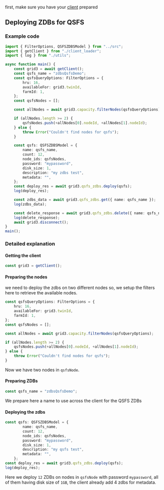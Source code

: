first, make sure you have your [client](./grid3_javascript_loadclient.md) prepared

## Deploying ZDBs for QSFS

### Example code

````typescript
import { FilterOptions, QSFSZDBSModel } from "../src";
import { getClient } from "./client_loader";
import { log } from "./utils";

async function main() {
    const grid3 = await getClient();
    const qsfs_name = "zdbsQsfsDemo";
    const qsfsQueryOptions: FilterOptions = {
        hru: 16,
        availableFor: grid3.twinId,
        farmId: 1,
    };
    const qsfsNodes = [];

    const allNodes = await grid3.capacity.filterNodes(qsfsQueryOptions);

    if (allNodes.length >= 2) {
        qsfsNodes.push(+allNodes[0].nodeId, +allNodes[1].nodeId);
    } else {
        throw Error("Couldn't find nodes for qsfs");
    }

    const qsfs: QSFSZDBSModel = {
        name: qsfs_name,
        count: 12,
        node_ids: qsfsNodes,
        password: "mypassword",
        disk_size: 1,
        description: "my zdbs test",
        metadata: "",
    };
    const deploy_res = await grid3.qsfs_zdbs.deploy(qsfs);
    log(deploy_res);

    const zdbs_data = await grid3.qsfs_zdbs.get({ name: qsfs_name });
    log(zdbs_data);

    const delete_response = await grid3.qsfs_zdbs.delete({ name: qsfs_name });
    log(delete_response);
    await grid3.disconnect();
}
main();

````

### Detailed explanation

#### Getting the client

```typescript
const grid3 = getClient();
```

#### Preparing the nodes

we need to deploy the zdbs on two different nodes so, we setup the filters here to retrieve the available nodes.

````typescript
const qsfsQueryOptions: FilterOptions = {
    hru: 16,
    availableFor: grid3.twinId,
    farmId: 1,
};
const qsfsNodes = [];

const allNodes = await grid3.capacity.filterNodes(qsfsQueryOptions);

if (allNodes.length >= 2) {
    qsfsNodes.push(+allNodes[0].nodeId, +allNodes[1].nodeId);
} else {
    throw Error("Couldn't find nodes for qsfs");
}
````

Now we have two nodes in `qsfsNode`.

#### Preparing ZDBs

````typescript
const qsfs_name = "zdbsQsfsDemo";
````

We prepare here a name to use across the client for the QSFS ZDBs

#### Deploying the zdbs

````typescript
const qsfs: QSFSZDBSModel = {
        name: qsfs_name,
        count: 12,
        node_ids: qsfsNodes,
        password: "mypassword",
        disk_size: 1,
        description: "my qsfs test",
        metadata: "",
    };
const deploy_res = await grid3.qsfs_zdbs.deploy(qsfs);
log(deploy_res);
````

Here we deploy `12` ZDBs on nodes in  `qsfsNode` with password `mypassword`, all of them having disk size of `1GB`, the client already add 4 zdbs for metadata.

